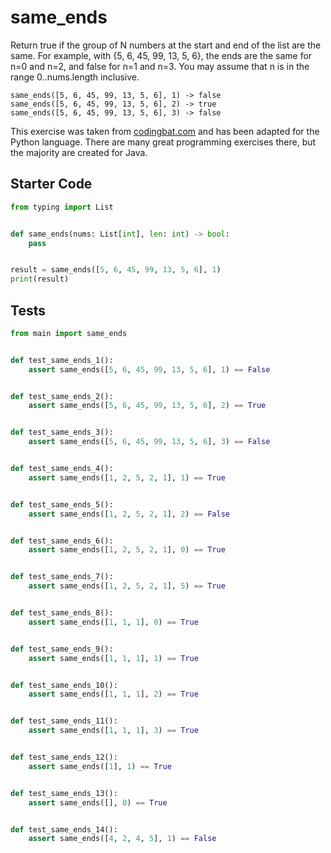 # same_ends





Return true if the group of N numbers at the start and end of the list are the same. For example, with {5, 6, 45, 99, 13, 5, 6}, the ends are the same for n=0 and n=2, and false for n=1 and n=3. You may assume that n is in the range 0..nums.length inclusive.

```
same_ends([5, 6, 45, 99, 13, 5, 6], 1) -> false
same_ends([5, 6, 45, 99, 13, 5, 6], 2) -> true
same_ends([5, 6, 45, 99, 13, 5, 6], 3) -> false
```

This exercise was taken from [codingbat.com](https://codingbat.com/prob/p134300) and has been adapted for the Python language. There are many great programming exercises there, but the majority are created for Java.

## Starter Code
```python
from typing import List


def same_ends(nums: List[int], len: int) -> bool:
    pass


result = same_ends([5, 6, 45, 99, 13, 5, 6], 1)
print(result)
```

## Tests
```python
from main import same_ends


def test_same_ends_1():
    assert same_ends([5, 6, 45, 99, 13, 5, 6], 1) == False


def test_same_ends_2():
    assert same_ends([5, 6, 45, 99, 13, 5, 6], 2) == True


def test_same_ends_3():
    assert same_ends([5, 6, 45, 99, 13, 5, 6], 3) == False


def test_same_ends_4():
    assert same_ends([1, 2, 5, 2, 1], 1) == True


def test_same_ends_5():
    assert same_ends([1, 2, 5, 2, 1], 2) == False


def test_same_ends_6():
    assert same_ends([1, 2, 5, 2, 1], 0) == True


def test_same_ends_7():
    assert same_ends([1, 2, 5, 2, 1], 5) == True


def test_same_ends_8():
    assert same_ends([1, 1, 1], 0) == True


def test_same_ends_9():
    assert same_ends([1, 1, 1], 1) == True


def test_same_ends_10():
    assert same_ends([1, 1, 1], 2) == True


def test_same_ends_11():
    assert same_ends([1, 1, 1], 3) == True


def test_same_ends_12():
    assert same_ends([1], 1) == True


def test_same_ends_13():
    assert same_ends([], 0) == True


def test_same_ends_14():
    assert same_ends([4, 2, 4, 5], 1) == False
```
